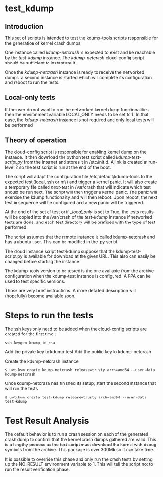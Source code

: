 test_kdump
==========

Introduction
------------

This set of scripts is intended to test the kdump-tools scripts responsible
for the generation of kernel crash dumps.

One instance called *kdump-netcrash* is expected to exist and be reachable by
the *test-kdump* instance.  The *kdump-netcrash* cloud-config script should be
sufficient to instantiate it.

Once the *kdump-netcrash* instance is ready to receive the networked dumps, a
second instance is started which will complete its configuration and reboot 
to run the tests.


Local-only tests
----------------

If the user do not want to run the networked kernel dump functionalities, then
the environment variable LOCAL_ONLY needs to be set to 1. In that case, the
*kdump-netcrash* instance is not required and only local tests will be performed.

Theory of operation
-------------------

The cloud-config script is responsible for enabling kernel dump on the instance. It
then download the python test script called *kdump-test-script.py* from the internet
and stores it in /etc/init.d. A link is created at run-level 2 so the test script is
run at the end of the boot.

The script will adapt the configuration file /etc/default/kdump-tools to the expected
test (local, ssh or nfs) and trigger a kernel panic.  It will also create a temporary
file called *next-test* in /var/crash that will indicate which test should be run next.
The script will then trigger a kernel panic. The panic will exercise the kdump 
functionality and will then reboot. Upon reboot, the next test in sequence will be 
configured and a new panic will be triggered.

At the end of the set of test or if *_local_only* is set to True, the tests results will
be copied into the /var/crash of the *test-kdump* instance if networked tests are 
done, and each test directory will be prefixed with the type of test performed.


The script assumes that the remote instance is called kdump-netcrash and has 
a ubuntu user.  This can be modified in the .py script.

The cloud instance script test-kdump suppose that the kdump-test-script.py is
available for download at the given URL. This also can easily be changed before
starting the instance

The kdump-tools version to be tested is the one available from the archive 
configuration when the kdump-test instance is configured. A PPA can be used
to test specific versions.

Those are very brief instructions. A more detailed description will (hopefully)
become available soon.


Steps to run the tests
======================

The ssh keys only need to be added when the cloud-config scripts are created
for the first time :

    ssh-keygen kdump_id_rsa

Add the private key to kdump-test
Add the public key to kdump-netcrash

Create the kdump-netcrash instance 

    $ uvt-kvm create kdump-netcrash release=trusty arch=amd64 --user-data kdump-netcrash

Once kdump-netcrash has finished its setup; start the second instance that will run the tests

    $ uvt-kvm create test-kdump release=trusty arch=amd64 --user-data test-kdump

Test Result Analysis
====================

The default behavior is to run a crash session on each of the generated crash dump to
confirm that the kernel crash dumps gathered are valid. This is a lengthy process as
the test script must download the kernel with debug symbols from the archive. This
package is over 300Mb so it can take time.

It is possible to override this phase and only run the crash tests by setting up the
NO_RESULT environment variable to 1. This will tell the script not to run the result
verification phase.

